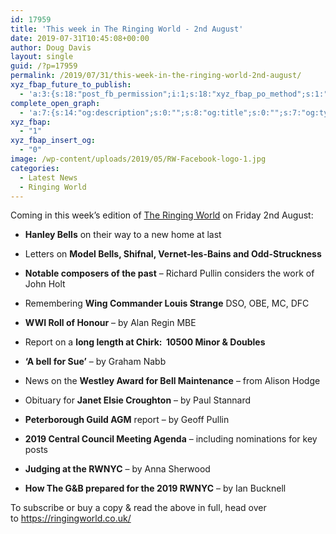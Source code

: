 ```yaml
---
id: 17959
title: 'This week in The Ringing World - 2nd August'
date: 2019-07-31T10:45:08+00:00
author: Doug Davis
layout: single
guid: /?p=17959
permalink: /2019/07/31/this-week-in-the-ringing-world-2nd-august/
xyz_fbap_future_to_publish:
  - 'a:3:{s:18:"post_fb_permission";i:1;s:18:"xyz_fbap_po_method";s:1:"2";s:16:"xyz_fbap_message";s:62:"News item added to the CCCBR website: {POST_TITLE} {PERMALINK}";}'
complete_open_graph:
  - 'a:7:{s:14:"og:description";s:0:"";s:8:"og:title";s:0:"";s:7:"og:type";s:0:"";s:12:"twitter:card";s:7:"summary";s:15:"twitter:creator";s:0:"";s:19:"twitter:description";s:0:"";s:8:"og:image";s:5:"17238";}'
xyz_fbap:
  - "1"
xyz_fbap_insert_og:
  - "0"
image: /wp-content/uploads/2019/05/RW-Facebook-logo-1.jpg
categories:
  - Latest News
  - Ringing World
---
```

Coming in this week’s edition of <a href="https://www.ringingworld.co.uk/" target="_blank" rel="noopener noreferrer">The Ringing World</a> on Friday 2nd August:

+ **Hanley Bells** on their way to a new home at last

+ Letters on **Model Bells, Shifnal, Vernet-les-Bains and Odd-Struckness**

+ **Notable composers of the past** – Richard Pullin considers the work of John Holt

+ Remembering **Wing Commander Louis Strange** DSO, OBE, MC, DFC

+ **WWI Roll of Honour** – by Alan Regin MBE

+ Report on a **long length at Chirk:  10500 Minor & Doubles**

+ **‘A bell for Sue’** – by Graham Nabb

+ News on the **Westley Award for Bell Maintenance** – from Alison Hodge

+ Obituary for **Janet Elsie Croughton** – by Paul Stannard

+ **Peterborough Guild AGM** report – by Geoff Pullin

+ **2019 Central Council Meeting Agenda** – including nominations for key posts

+ **Judging at the RWNYC** – by Anna Sherwood

+ **How The G&B prepared for the 2019 RWNYC** – by Ian Bucknell

To subscribe or buy a copy & read the above in full, head over to <a href="https://ringingworld.co.uk/" target="_blank" rel="noopener noreferrer">https://ringingworld.co.uk/</a>
